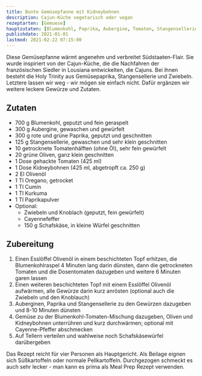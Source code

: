 ```yaml
---
title: Bunte Gemüsepfanne mit Kidneybohnen
description: Cajun-Küche vegetarisch oder vegan
rezeptarten: [Gemuese]
hauptzutaten: [Blumenkohl, Paprika, Aubergine, Tomaten, Stangensellerie, Huelsenfruechte, Schafskaese]
publishdate: 2021-01-01
lastmod: 2021-02-22 07:15:00
---
```


Diese Gemüsepfanne wärmt angenehm und verbreitet Südstaaten-Flair. Sie wurde inspiriert von der Cajun-Küche, die die Nachfahren der französischen Siedler in Lousiana entwickelten, die Cajuns. Bei ihnen besteht die Holy Trinity aus Gemüsepaprika, Stangensellerie und Zwiebeln. Letztere lassen wir weg - wir mögen sie einfach nicht. Dafür ergänzen wir weitere leckere Gewürze und Zutaten.


## Zutaten

- 700 g Blumenkohl, geputzt und fein geraspelt
- 300 g Aubergine, gewaschen und gewürfelt
- 300 g rote und grüne Paprika, geputzt und geschnitten
- 125 g Stangensellerie, gewaschen und sehr klein geschnitten
- 10 getrocknete Tomatenhälften (ohne Öl), sehr fein gewürfelt
- 20 grüne Oliven, ganz klein geschnitten
- 1 Dose gehackte Tomaten (425 ml)
- 1 Dose Kidneybohnen (425 ml, abgetropft ca. 250 g)
- 2 El Olivenöl
- 1 Tl Oregano, getrocket
- 1 Tl Cumin
- 1 Tl Kurkuma
- 1 Tl Paprikapulver
- Optional: 
  - Zwiebeln und Knoblach (geputzt, fein gewürfelt)
  - Cayennefeffer
  - 150 g Schafskäse, in kleine Würfel geschnitten


## Zubereitung

1. Einen Esslöffel Olivenöl in einem beschichteten Topf erhitzen, die Blumenkohlraspel 4 Minuten lang darin dünsten, dann die getrockneten Tomaten und die Dosentomaten dazugeben und weitere 6 Minuten garen lassen
2. Einen weiteren beschichteten Topf mit einem Esslöffel Olivenöl aufwärmen, alle Gewürze darin kurz anrösten (optional auch die Zwiebeln und den Knoblauch)
3. Auberginen, Paprika und Stangensellerie zu den Gewürzen dazugeben und 8-10 Minuten dünsten
4. Gemüse zu der Blumenkohl-Tomaten-Mischung dazugeben, Oliven und Kidneybohnen unterrühren und kurz durchwärmen; optional mit Cayenne-Pfeffer abschmecken
5. Auf Tellern verteilen und wahlweise noch Schafskäsewürfel darübergeben

Das Rezept reicht für vier Personen als Hauptgericht. Als Beilage eignen sich Süßkartoffeln oder normale Pellkartoffeln. Durchgezogen schmeckt es auch sehr lecker - man kann es prima als Meal Prep Rezept verwenden.